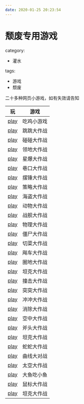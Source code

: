 ```yaml
---
date: 2020-01-25 20:23:54
---
```


# 颓废专用游戏

category:

- 灌水

tags:

- 游戏
- 颓废

二十多种网页小游戏，如有失效请告知

<!-- more -->

|                  玩                  |    游戏    |
| :----------------------------------: | :--------: |
|       [play](https://foes.io)        | 吃鸡小游戏 |
|        [play](https://pie.ai)        | 跳跳大作战 |
|       [play](https://spinz.io)       | 碰碰大作战 |
|      [play](https://bloble.io)       | 领地大作战 |
|     [play](https://starblast.io)     | 星爆大作战 |
|       [play](https://slay.one)       | 巷口大作战 |
|       [play](https://zlap.io)        | 摆锤大作战 |
|       [play](https://junqi.io)       | 策略大作战 |
|       [play](https://krew.io)        | 海盗大作战 |
|       [play](https://mope.io)        | 动物大作战 |
|      [play](https://doblons.io)      | 战舰大作战 |
|       [play](https://bonk.io)        | 物理大作战 |
|      [play](https://braains.io)      | 僵尸大作战 |
|     [play](https://narwhale.io)      | 切菜大作战 |
|     [play](https://kartwars.io)      | 飚车大作战 |
|       [play](https://splix.io)       | 圈地大作战 |
|     [play](https://tankwars.io)      | 坦克大作战 |
|    [play](https://supersnake.io)     | 撞击大作战 |
|      [play](https://vertix.io)       | 突突大作战 |
|       [play](https://limax.io)       | 冲冲大作战 |
|   [play](https://massivematch.io)    | 消除大作战 |
|       [play](https://wings.io)       | 空中大作战 |
|       [play](https://wilds.io)       | 斧头大作战 |
|       [play](https://diep.io)        | 坦克大作战 |
|      [play](https://slither.io)      | 蛇蛇大作战 |
|       [play](https://agar.io)        | 曲线大对战 |
|     [play](https://warin.space)      | 太空大作战 |
|       [play](https://agar.io)        | 大鱼吃小鱼 |
|      [play](https://cursors.io)      | 鼠标大作战 |
| [play](https://nettank.nrg-media.de) | 坦克大作战 |

